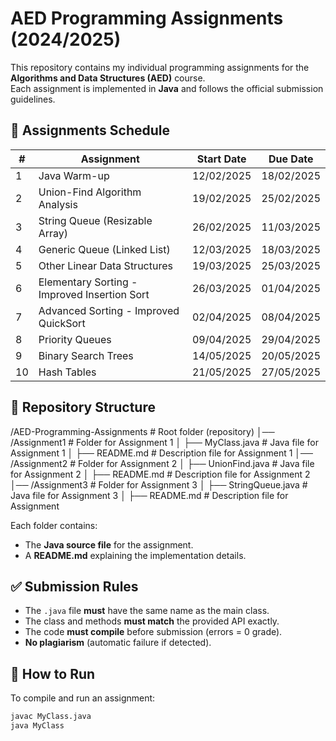 # AED Programming Assignments (2024/2025)

This repository contains my individual programming assignments for the **Algorithms and Data Structures (AED)** course.  
Each assignment is implemented in **Java** and follows the official submission guidelines.

## 📌 Assignments Schedule

| #  | Assignment | Start Date | Due Date |
|----|-----------|------------|----------|
| 1  | Java Warm-up | 12/02/2025 | 18/02/2025 |
| 2  | Union-Find Algorithm Analysis | 19/02/2025 | 25/02/2025 |
| 3  | String Queue (Resizable Array) | 26/02/2025 | 11/03/2025 |
| 4  | Generic Queue (Linked List) | 12/03/2025 | 18/03/2025 |
| 5  | Other Linear Data Structures | 19/03/2025 | 25/03/2025 |
| 6  | Elementary Sorting - Improved Insertion Sort | 26/03/2025 | 01/04/2025 |
| 7  | Advanced Sorting - Improved QuickSort | 02/04/2025 | 08/04/2025 |
| 8  | Priority Queues | 09/04/2025 | 29/04/2025 |
| 9  | Binary Search Trees | 14/05/2025 | 20/05/2025 |
| 10 | Hash Tables | 21/05/2025 | 27/05/2025 |

## 📂 Repository Structure

/AED-Programming-Assignments   # Root folder (repository)
│── /Assignment1               # Folder for Assignment 1
│   ├── MyClass.java           # Java file for Assignment 1
│   ├── README.md              # Description file for Assignment 1
│── /Assignment2               # Folder for Assignment 2
│   ├── UnionFind.java         # Java file for Assignment 2
│   ├── README.md              # Description file for Assignment 2
│── /Assignment3               # Folder for Assignment 3
│   ├── StringQueue.java       # Java file for Assignment 3
│   ├── README.md              # Description file for Assignment 

Each folder contains:
- The **Java source file** for the assignment.
- A **README.md** explaining the implementation details.

## ✅ Submission Rules
- The `.java` file **must** have the same name as the main class.
- The class and methods **must match** the provided API exactly.
- The code **must compile** before submission (errors = 0 grade).
- **No plagiarism** (automatic failure if detected).

## 🚀 How to Run
To compile and run an assignment:
```sh
javac MyClass.java
java MyClass
